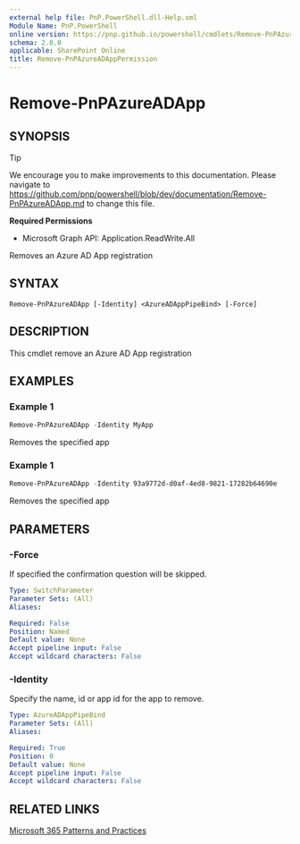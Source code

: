 ```yaml
---
external help file: PnP.PowerShell.dll-Help.xml
Module Name: PnP.PowerShell
online version: https://pnp.github.io/powershell/cmdlets/Remove-PnPAzureADApp.html
schema: 2.0.0
applicable: SharePoint Online
title: Remove-PnPAzureADAppPermission
---
```


# Remove-PnPAzureADApp

## SYNOPSIS

> [!TIP]
> We encourage you to make improvements to this documentation. Please navigate to https://github.com/pnp/powershell/blob/dev/documentation/Remove-PnPAzureADApp.md to change this file.


**Required Permissions**

  * Microsoft Graph API: Application.ReadWrite.All

Removes an Azure AD App registration

## SYNTAX

```
Remove-PnPAzureADApp [-Identity] <AzureADAppPipeBind> [-Force]
```

## DESCRIPTION
This cmdlet remove an Azure AD App registration

## EXAMPLES

### Example 1
```powershell
Remove-PnPAzureADApp -Identity MyApp
```

Removes the specified app

### Example 1
```powershell
Remove-PnPAzureADApp -Identity 93a9772d-d0af-4ed8-9821-17282b64690e
```

Removes the specified app

## PARAMETERS


### -Force
If specified the confirmation question will be skipped.

```yaml
Type: SwitchParameter
Parameter Sets: (All)
Aliases:

Required: False
Position: Named
Default value: None
Accept pipeline input: False
Accept wildcard characters: False
```

### -Identity
Specify the name, id or app id for the app to remove.

```yaml
Type: AzureADAppPipeBind
Parameter Sets: (All)
Aliases:

Required: True
Position: 0
Default value: None
Accept pipeline input: False
Accept wildcard characters: False
```

## RELATED LINKS

[Microsoft 365 Patterns and Practices](https://aka.ms/m365pnp)